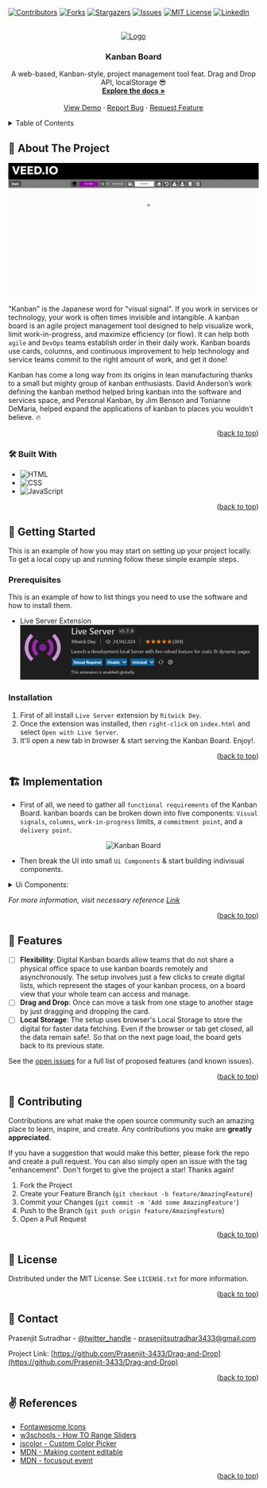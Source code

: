 <!-- Improved compatibility of back to top link: See: https://github.com/othneildrew/Best-README-Template/pull/73 -->
<a name="readme-top"></a>
<!--
*** Thanks for checking out the Best-README-Template. If you have a suggestion
*** that would make this better, please fork the repo and create a pull request
*** or simply open an issue with the tag "enhancement".
*** Don't forget to give the project a star!
*** Thanks again! Now go create something AMAZING! :D
-->



<!-- PROJECT SHIELDS -->
<!--
*** I'm using markdown "reference style" links for readability.
*** Reference links are enclosed in brackets [ ] instead of parentheses ( ).
*** See the bottom of this document for the declaration of the reference variables
*** for contributors-url, forks-url, etc. This is an optional, concise syntax you may use.
*** https://www.markdownguide.org/basic-syntax/#reference-style-links
-->
[![Contributors][contributors-shield]][contributors-url]
[![Forks][forks-shield]][forks-url]
[![Stargazers][stars-shield]][stars-url]
[![Issues][issues-shield]][issues-url]
[![MIT License][license-shield]][license-url]
[![LinkedIn][linkedin-shield]][linkedin-url]



<!-- PROJECT LOGO -->
<br />
<div align="center">
  <a href="https://github.com/Prasenjit-3433/Drag-and-Drop">
    <img src="images/kanban.png" alt="Logo" width="80" height="80">
  </a>

<h3 align="center">Kanban Board</h3>

  <p align="center">
    A web-based, Kanban-style, project management tool feat. Drag and Drop API, localStorage 😎
    <br />
    <a href="https://github.com/Prasenjit-3433/Drag-and-Drop"><strong>Explore the docs »</strong></a>
    <br />
    <br />
    <a href="https://kanbanboardjs.netlify.app/">View Demo</a>
    ·
    <a href="https://github.com/Prasenjit-3433/Drag-and-Drop/issues">Report Bug</a>
    ·
    <a href="https://github.com/Prasenjit-3433/Drag-and-Drop/issues">Request Feature</a>
  </p>
</div>



<!-- TABLE OF CONTENTS -->
<details>
  <summary>Table of Contents</summary>
  <ol>
    <li>
      <a href="#-about-the-project">About The Project</a>
      <ul>
        <li><a href="#-built-with">Tech Stack</a></li>
      </ul>
    </li>
    <li>
      <a href="#-getting-started">Getting Started</a>
      <ul>
        <li><a href="#prerequisites">Prerequisites</a></li>
        <li><a href="#installation">Installation</a></li>
      </ul>
    </li>
    <li><a href="#%EF%B8%8F-implementation">Implementation</a></li>
    <li><a href="#-features">Features</a></li>
    <li><a href="#-contributing">Contributing</a></li>
    <li><a href="#-license">License</a></li>
    <li><a href="#-contact">Contact</a></li>
    <li><a href="#%EF%B8%8F-references">References</a></li>
  </ol>
</details>



<!-- ABOUT THE PROJECT -->
## 🙋 About The Project

<!--  ![Screenshot](images/demo.gif) -->
<p align="center">
  <img src="images/demo.gif" alt="animated" />
</p>




"Kanban" is the Japanese word for "visual signal". If you work in services or technology, your work is often times invisible and intangible. A kanban board is an agile project management tool designed to help visualize work, limit work-in-progress, and maximize efficiency (or flow). It can help both `agile` and `DevOps` teams establish order in their daily work. Kanban boards use cards, columns, and continuous improvement to help technology and service teams commit to the right amount of work, and get it done!

Kanban has come a long way from its origins in lean manufacturing thanks to a small but mighty group of kanban enthusiasts. David Anderson’s work defining the kanban method helped bring kanban into the software and services space, and Personal Kanban, by Jim Benson and Tonianne DeMaria, helped expand the applications of kanban to places you wouldn’t believe. 🔥

<p align="right">(<a href="#readme-top">back to top</a>)</p>



### 🛠 Built With

* ![HTML](https://img.shields.io/badge/HTML5-f06529?style=for-the-badge&logo=html5&logoColor=white)
* ![CSS](https://img.shields.io/badge/CSS3-2965f1?style=for-the-badge&logo=CSS3&logoColor=white)
* ![JavaScript](https://img.shields.io/badge/JavaScript-F0DB4F?style=for-the-badge&logo=JavaScript&logoColor=323330)

<p align="right">(<a href="#readme-top">back to top</a>)</p>



<!-- GETTING STARTED -->
## 🚀 Getting Started

This is an example of how you may start on setting up your project locally.
To get a local copy up and running follow these simple example steps.

### Prerequisites

This is an example of how to list things you need to use the software and how to install them.
* Live Server Extension
  ![Live-Server](images/liveserver.png)

### Installation

1. First of all install `Live Server` extension by `Ritwick Dey`.
2. Once the extension was installed, then `right-click` on `index.html` and select `Open with Live Server`.
3. It'll open a new tab in browser & start serving the Kanban Board. Enjoy!.


<p align="right">(<a href="#readme-top">back to top</a>)</p>



<!-- USAGE EXAMPLES -->
## 🏗️ Implementation

* First of all, we need to gather all `functional requirements` of the Kanban Board. kanban boards can be broken down into five components: `Visual signals`, `columns`, `work-in-progress` limits, a `commitment point`, and a `delivery point`.


<div align="center">
<img src="images/Elements_of_a_kanban_board.png" alt="Kanban Board" width="500" height="398">
</div> 



* Then break the UI into small `Ui Components` & start building indivisual components.
<details>
<summary>Ui Components:</summary>
<ol>
<li>
    <details>
      <summary>Custom Slider, JSColor, Mobile Message</summary>
      <ul>
        <li>First of all, we created a navbar of height 50px which take 100% of width of the viewport. Then placed all necessary fontawesome icons inside it and styled them accordingly.</li>
        <li>Next, our color picker slider looks so ugly, so customized it. [Read more](https://www.w3schools.com/howto/howto_js_rangeslider.asp)</li>
        <li>Also the color picker for brush, canvas background doesn't look well on all operating systems. So it needs to customised. In this case, I'm using 3rd party library called [jscolor](https://jscolor.com/). I modified some code in the jscolor.js file of that library & styled the input elements as it needs to be.</li>
        <li>This application is not compatible to work on any mobile devices. So it shows a warning message to user to use larger screen.</li>
      </ul>
    </details>
  </li>
  </li>
  <li>
    <details>
      <summary>Connection between DOM & localStorage</summary>
      <ul>
        <li>First of all, we set 4 global arrays that'll hold all the contents for each 4 columns.</li>
        <li>On load of the page, it'll try to fetch data from localStorage if there's any and populate them into those arrays accordingly. Otherwise set some default contents for those 4 arrays.</li>
        <li>There's another global var to keep track if there's any changes made on those global 4 arrays.</li>
        <li>Then a function to update DOM. It'll create element for each item in those 4 arrays and insert them into their proper columns accordingly.</li>
      </ul>
    </details>
    </li>
  <li>
    <details>
      <summary>Drag-&-Drop Feature</summary>
      <ul>
        <li>First of all: To make an element draggable, set the `draggable` attribute to true</li>
        <li>Then, specify what should happen when the element is dragged. The `ondragstart` attribute calls a function, drag(event), that specifies what data to be dragged. The element is saved into a global var to keep track which element is being dragged and making it global as we need it in drop function as well later on.</li>
        <li>The ondragover event specifies where the dragged data can be dropped. By default, data/elements cannot be dropped in other elements. To allow a drop, we must prevent the default handling of the element. This is done by calling the event.preventDefault() method for the ondragover event.</li>
        <li>Do the Drop - ondrop: When the dragged data is dropped, a drop event occurs. Call preventDefault() to prevent the browser default handling of the data (default is open as link on drop).</li>
        <li>Add these methods on the element by `ondragover`, `ondrop` attributes.</li>
        <li>It'll be nice to have some visual reference to show that the column is ready to accept the incoming item. So the parent column and drop-target column take the colour of their head as their content's background color.</li>
        <li>On the fire of `dragenter` event, the parent column and drop-target column changes color & update their content.</li>
        <li>Finally, each time when an item moved to another column, all the global arrays that contains column data are rebuilt and updated localStrorage.</li>
      </ul>
    </details>
  </li>
  <li>
  <details>
      <summary>Add, Update, Delete an Item</summary>
    <ul>
        <li>On the click on `Add Item` button, an inputBox will appear and `add Item` button get vanished by `Save Item` button.</li>
        <li>Once an user entered his message and press `Save Item`, the message is pushed into localArrays, transferred into localStorage and DOM get updated!.</li>
        <li>At the time of creating item in the column, we also added contentEditable = true. So that later on, when user click on an item, he is able to edit/delete it.</li>
        <li>Now when an user click into an item, modified it and then leves the element, then `focusout` event get fired. The focusout event fires when an element is about to lose focus. On the fire of this event, the item is checked for if it does has text or not. If not, then remove it from the corresponding localArray & update the DOM. If it has text, then the current string in the corresponding localArray overwritten by new one & update the DOM.</li>
        <li>But in the above process, drag-drop functionlity get broken Because when an user click on an item, it's opening to be edited, meaning that the item's text content is in flux. As a result, when user drag it, because the text content is in flux and not saved, it does't have ability to copy it over to another column because it doesn't know what's its own value is.</li>
        <li>In order to fix this, we need to make sure that an item can be updated only if it is not being dragged. So we create a global variable to keep track whether an item is being dragged or not. At start of drag function, we set it to `true` and at the end of drop function set it back to false.</li>
      </ul>
    </details>
  </li>
</ol>
</details>

_For more information, visit necessary reference [Link](#%EF%B8%8F-references)_

<p align="right">(<a href="#readme-top">back to top</a>)</p>



<!-- Features -->
## 💎 Features

- [ ] **Flexibility**: Digital Kanban boards allow teams that do not share a physical office space to use kanban boards remotely and asynchronously. The setup involves just a few clicks to create digital lists, which represent the stages of your kanban process, on a board view that your whole team can access and manage.
- [ ] **Drag and Drop**: Once can move a task from one stage to another stage by just dragging and dropping the card.
- [ ] **Local Storage**: The setup uses browser's Local Storage to store the digital for faster data fetching. Even if the browser or tab get closed, all the data remain safe!. So that on the next page load, the board gets back to its previous state.

See the [open issues](https://github.com/Prasenjit-3433/Drag-and-Drop/issues) for a full list of proposed features (and known issues).

<p align="right">(<a href="#readme-top">back to top</a>)</p>



<!-- CONTRIBUTING -->
## 🤝 Contributing

Contributions are what make the open source community such an amazing place to learn, inspire, and create. Any contributions you make are **greatly appreciated**.

If you have a suggestion that would make this better, please fork the repo and create a pull request. You can also simply open an issue with the tag "enhancement".
Don't forget to give the project a star! Thanks again!

1. Fork the Project
2. Create your Feature Branch (`git checkout -b feature/AmazingFeature`)
3. Commit your Changes (`git commit -m 'Add some AmazingFeature'`)
4. Push to the Branch (`git push origin feature/AmazingFeature`)
5. Open a Pull Request

<p align="right">(<a href="#readme-top">back to top</a>)</p>



<!-- LICENSE -->
## 📜 License

Distributed under the MIT License. See `LICENSE.txt` for more information.

<p align="right">(<a href="#readme-top">back to top</a>)</p>



<!-- CONTACT -->
## 📮 Contact

Prasenjit Sutradhar - [@twitter_handle](https://twitter.com/twitter_handle) - prasenjitsutradhar3433@gmail.com

Project Link: [https://github.com/Prasenjit-3433/Drag-and-Drop](https://github.com/Prasenjit-3433/Drag-and-Drop)

<p align="right">(<a href="#readme-top">back to top</a>)</p>



<!-- references -->
## ✌️ References

* [Fontawesome Icons](https://fontawesome.com/icons?d=gallery&m=free)
* [w3schools - How TO Range Sliders](https://www.w3schools.com/howto/howto_js_rangeslider.asp)
* [jscolor - Custom Color Picker](https://jscolor.com/)
* [MDN - Making content editable](https://developer.mozilla.org/en-US/docs/Web/Guide/HTML/Editable_content)
* [MDN - focusout event](https://developer.mozilla.org/en-US/docs/Web/API/Element/focusout_event)


<p align="right">(<a href="#readme-top">back to top</a>)</p>



<!-- MARKDOWN LINKS & IMAGES -->
<!-- https://www.markdownguide.org/basic-syntax/#reference-style-links -->
[contributors-shield]: https://img.shields.io/github/contributors/Prasenjit-3433/Drag-and-Drop.svg?style=for-the-badge
[contributors-url]: https://github.com/Prasenjit-3433/Drag-and-Drop/graphs/contributors
[forks-shield]: https://img.shields.io/github/forks/Prasenjit-3433/Drag-and-Drop.svg?style=for-the-badge
[forks-url]: https://github.com/Prasenjit-3433/Drag-and-Drop/network/members
[stars-shield]: https://img.shields.io/github/stars/Prasenjit-3433/Drag-and-Drop.svg?style=for-the-badge
[stars-url]: https://github.com/Prasenjit-3433/Drag-and-Drop/stargazers
[issues-shield]: https://img.shields.io/github/issues/Prasenjit-3433/Drag-and-Drop.svg?style=for-the-badge
[issues-url]: https://github.com/Prasenjit-3433/Drag-and-Drop/issues
[license-shield]: https://img.shields.io/github/license/Prasenjit-3433/Drag-and-Drop.svg?style=for-the-badge
[license-url]: https://github.com/Prasenjit-3433/Drag-and-Drop/blob/main/LICENSE.txt
[linkedin-shield]: https://img.shields.io/badge/-LinkedIn-black.svg?style=for-the-badge&logo=linkedin&colorB=555
[linkedin-url]: https://in.linkedin.com/
[product-screenshot]: images/screenshot.png
[HTML5]: https://img.shields.io/badge/HTML5-f06529?style=for-the-badge&logo=html5&logoColor=white
[HTML-url]: https://developer.mozilla.org/en-US/docs/Glossary/HTML5
[Css]: https://img.shields.io/badge/CSS3-2965f1?style=for-the-badge&logo=CSS3&logoColor=white
[Css-url]: https://developer.mozilla.org/en-US/docs/Web/CSS
[Js]: https://img.shields.io/badge/JavaScript-F0DB4F?style=for-the-badge&logo=JavaScript&logoColor=323330
[Js-url]: https://www.javascript.com/
